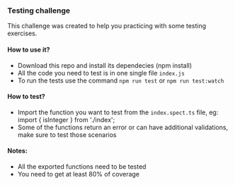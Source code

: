 ### Testing challenge
This challenge was created to help you practicing with some testing exercises.

#### How to use it?
- Download this repo and install its dependecies (npm install)
- All the code you need to test is in one single file `index.js`
- To run the tests use the command `npm run test` or `npm run test:watch`

#### How to test?
- Import the function you want to test from the `index.spect.ts` file, eg: import { isInteger } from './index';
- Some of the functions return an error or can have additional validations, make sure to test those scenarios

#### Notes:
- All the exported functions need to be tested
- You need to get at least 80% of coverage
